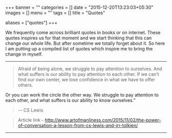 +++
banner = ""
categories = []
date = "2015-12-20T13:23:03+05:30"
images = []
menu = ""
tags = []
title = "Quotes"

aliases = ["quotes"]
+++

We frequently come across brilliant quotes in books or on internet. These quotes inspires us for that moment and we start thinking that this can change our whole life. But after sometime we totally forget about it.
So here I am putting up a compiled list of quotes which inspire me to bring the change in myself.

<!--more-->
---

>Afraid of being alone, we struggle to pay attention to ourselves. And what suffers is our ability to pay attention to each other. If we can’t find our own center, we lose confidence in what we have to offer others.
>
Or you can work the circle the other way. We struggle to pay attention to each other, and what suffers is our ability to know ourselves.”

> -- CS Lewis

> Article link - http://www.artofmanliness.com/2015/11/02/the-power-of-conversation-a-lesson-from-cs-lewis-and-jrr-tolkien/

---
